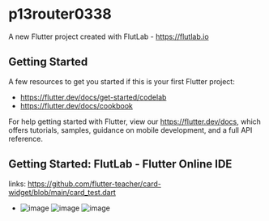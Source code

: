 # p13router0338

A new Flutter project created with FlutLab - https://flutlab.io

## Getting Started

A few resources to get you started if this is your first Flutter project:

- https://flutter.dev/docs/get-started/codelab
- https://flutter.dev/docs/cookbook

For help getting started with Flutter, view our
https://flutter.dev/docs, which offers tutorials,
samples, guidance on mobile development, and a full API reference.

## Getting Started: FlutLab - Flutter Online IDE
links:
https://github.com/flutter-teacher/card-widget/blob/main/card_test.dart

- ![image](https://github.com/carliwis77/Act14-rutas0338/assets/146237906/49148a91-67a1-4af1-88e1-9571f1f03a93)
![image](https://github.com/carliwis77/Act14-rutas0338/assets/146237906/0f9d1259-9fa2-4ac8-983a-a04402e336e2)
![image](https://github.com/carliwis77/Act14-rutas0338/assets/146237906/af225bbb-c918-4f5a-9ee7-9864c2811418)


